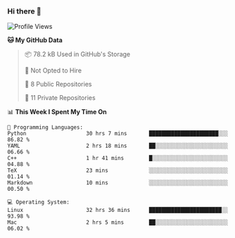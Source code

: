 ### Hi there 👋

<!--
**huayuan4396/huayuan4396** is a ✨ _special_ ✨ repository because its `README.md` (this file) appears on your GitHub profile.

Here are some ideas to get you started:

- 🔭 I’m currently working on ...
- 🌱 I’m currently learning ...
- 👯 I’m looking to collaborate on ...
- 🤔 I’m looking for help with ...
- 💬 Ask me about ...
- 📫 How to reach me: ...
- 😄 Pronouns: ...
- ⚡ Fun fact: ...
-->

<!--START_SECTION:waka-->
![Profile Views](http://img.shields.io/badge/Profile%20Views-0-blue)

**🐱 My GitHub Data** 

> 📦 78.2 kB Used in GitHub's Storage 
 > 
> 🚫 Not Opted to Hire
 > 
> 📜 8 Public Repositories 
 > 
> 🔑 11 Private Repositories 
 > 
📊 **This Week I Spent My Time On** 

```text
💬 Programming Languages: 
Python                   30 hrs 7 mins       ██████████████████████░░░   86.82 % 
YAML                     2 hrs 18 mins       ██░░░░░░░░░░░░░░░░░░░░░░░   06.66 % 
C++                      1 hr 41 mins        █░░░░░░░░░░░░░░░░░░░░░░░░   04.88 % 
TeX                      23 mins             ░░░░░░░░░░░░░░░░░░░░░░░░░   01.14 % 
Markdown                 10 mins             ░░░░░░░░░░░░░░░░░░░░░░░░░   00.50 % 

💻 Operating System: 
Linux                    32 hrs 36 mins      ███████████████████████░░   93.98 % 
Mac                      2 hrs 5 mins        ██░░░░░░░░░░░░░░░░░░░░░░░   06.02 % 
```


<!--END_SECTION:waka-->
